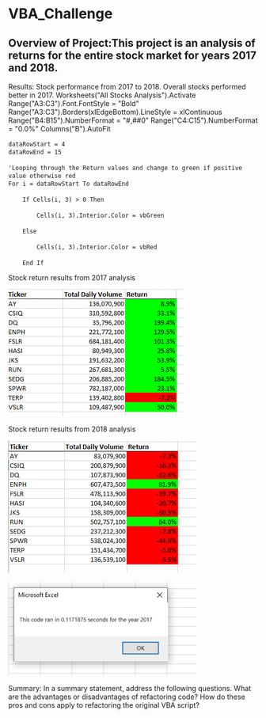 # VBA_Challenge

## Overview of Project:This project is an analysis of returns for the entire stock market for years 2017 and 2018. 
Results: Stock performance from 2017 to 2018. Overall stocks performed better in 2017. 
Worksheets("All Stocks Analysis").Activate
    Range("A3:C3").Font.FontStyle = "Bold"
    Range("A3:C3").Borders(xlEdgeBottom).LineStyle = xlContinuous
    Range("B4:B15").NumberFormat = "#,##0"
    Range("C4:C15").NumberFormat = "0.0%"
    Columns("B").AutoFit

    dataRowStart = 4
    dataRowEnd = 15

    'Looping through the Return values and change to green if positive value otherwise red
    For i = dataRowStart To dataRowEnd
        
        If Cells(i, 3) > 0 Then
            
            Cells(i, 3).Interior.Color = vbGreen
            
        Else
        
            Cells(i, 3).Interior.Color = vbRed
            
        End If

Stock return results from 2017 analysis

![pic1](https://github.com/Klubbers0/VBA_Challenge/blob/main/Resources/StockPerformance2017.PNG)

Stock return results from 2018 analysis

![pic2](https://github.com/Klubbers0/VBA_Challenge/blob/main/Resources/StockPerformance2018.PNG)


![pic5](https://github.com/Klubbers0/VBA_Challenge/blob/main/Resources/VBA_challenge_2017.PNG)

Summary: In a summary statement, address the following questions.
What are the advantages or disadvantages of refactoring code?
How do these pros and cons apply to refactoring the original VBA script?

